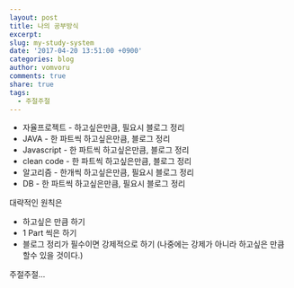 ```yaml
---
layout: post
title: 나의 공부방식
excerpt:
slug: my-study-system
date: '2017-04-20 13:51:00 +0900'
categories: blog
author: vomvoru
comments: true
share: true
tags:
  - 주절주절
---
```

* 자율프로젝트 - 하고싶은만큼, 필요시 블로그 정리
* JAVA - 한 파트씩 하고싶은만큼, 블로그 정리
* Javascript - 한 파트씩 하고싶은만큼, 블로그 정리
* clean code - 한 파트씩 하고싶은만큼, 블로그 정리
* 알고리즘 - 한개씩 하고싶은만큼, 필요시 블로그 정리
* DB - 한 파트씩 하고싶은만큼, 필요시 블로그 정리

대략적인 원칙은
* 하고싶은 만큼 하기
* 1 Part 씩은 하기
* 블로그 정리가 필수이면 강제적으로 하기 (나중에는 강제가 아니라 하고싶은 만큼 할수 있을 것이다.)

주절주절...

